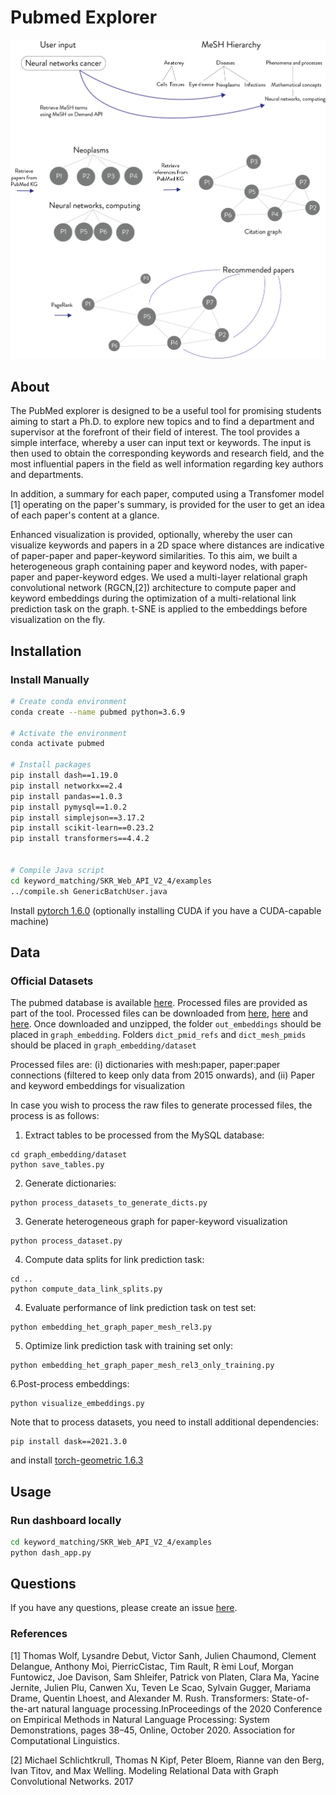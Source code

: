 
# Pubmed Explorer

![cover](workflow_figure.png)

## About
The PubMed explorer is designed to be a useful tool for promising students aiming to start a Ph.D. to explore new topics and to find a department and supervisor at the forefront of their field of interest. The tool provides a simple interface, whereby a user can input text or keywords. The input is then used to obtain the corresponding keywords and research field, and the most influential papers in the field as well information regarding 
key authors and departments. 

In addition, a summary for each paper, computed using a Transfomer model [1] operating on the paper's summary, is provided for the user to get an idea of each paper's content at a glance.

Enhanced visualization is provided, optionally, whereby the user can visualize keywords and papers in a 2D space where distances are indicative of paper-paper and paper-keyword similarities. To this aim, we built a heterogeneous graph containing paper and keyword nodes, with paper-paper and paper-keyword edges. We used a multi-layer relational graph convolutional network (RGCN,[2]) architecture to compute paper and keyword embeddings during the optimization of a multi-relational link prediction task on the graph. t-SNE is applied to the embeddings before visualization on the fly. 

## Installation

### Install Manually

```bash
# Create conda environment
conda create --name pubmed python=3.6.9

# Activate the environment
conda activate pubmed

# Install packages
pip install dash==1.19.0
pip install networkx==2.4
pip install pandas==1.0.3
pip install pymysql==1.0.2
pip install simplejson==3.17.2
pip install scikit-learn==0.23.2
pip install transformers==4.4.2


# Compile Java script
cd keyword_matching/SKR_Web_API_V2_4/examples
../compile.sh GenericBatchUser.java
```

Install [pytorch 1.6.0](https://pytorch.org/get-started/previous-versions/) (optionally installing CUDA if you have a CUDA-capable machine)

## Data

### Official Datasets

The pubmed database is available [here](http://er.tacc.utexas.edu/datasets/ped).
Processed files are provided as part of the tool.
Processed files can be downloaded from [here](https://pubmed-explorer-dataset.s3.eu-west-2.amazonaws.com/dict_mesh_pmids.tar.gz), [here](https://pubmed-explorer-dataset.s3.eu-west-2.amazonaws.com/dict_pmid_refs.tar.gz) and [here](https://pubmed-explorer-dataset.s3.eu-west-2.amazonaws.com/out_embeddings.tar.gz). Once downloaded and unzipped, the folder ```out_embeddings``` should be placed in ```graph_embedding```. Folders ```dict_pmid_refs``` and ```dict_mesh_pmids``` should be placed in ```graph_embedding/dataset```


Processed files are: (i) dictionaries with mesh:paper, paper:paper connections (filtered to keep only data from 2015 onwards), and (ii) Paper and keyword embeddings for visualization

In case you wish to process the raw files to generate processed files, the process is as follows:
1. Extract tables to be processed from the MySQL database:

```
cd graph_embedding/dataset
python save_tables.py
```

2. Generate dictionaries:

```
python process_datasets_to_generate_dicts.py
```

3. Generate heterogeneous graph for paper-keyword visualization

```
python process_dataset.py
```

4. Compute data splits for link prediction task:

```
cd ..
python compute_data_link_splits.py
```

4. Evaluate performance of link prediction task on test set:

```
python embedding_het_graph_paper_mesh_rel3.py
```

5. Optimize link prediction task with training set only:

```
python embedding_het_graph_paper_mesh_rel3_only_training.py
```

6.Post-process embeddings:

```
python visualize_embeddings.py
```

Note that to process datasets, you need to install additional dependencies:

```
pip install dask==2021.3.0
```
and install [torch-geometric 1.6.3](https://pytorch-geometric.readthedocs.io/en/1.6.3/notes/installation.html)



## Usage

### Run dashboard locally

```bash
cd keyword_matching/SKR_Web_API_V2_4/examples
python dash_app.py
```



## Questions

If you have any questions, please create an issue [here](https://github.com/ggonzalezp/pubmedkg_recommender/issues/new).

### References 
[1] Thomas Wolf, Lysandre Debut, Victor Sanh, Julien Chaumond, Clement Delangue, Anthony Moi, PierricCistac, Tim  Rault, R ́emi Louf, Morgan Funtowicz, Joe  Davison, Sam Shleifer, Patrick von Platen, Clara Ma, Yacine Jernite, Julien Plu, Canwen Xu, Teven Le Scao, Sylvain Gugger, Mariama Drame, Quentin Lhoest, and Alexander M. Rush. Transformers: State-of-the-art natural language processing.InProceedings of the 2020 Conference on Empirical Methods in Natural Language Processing: System Demonstrations, pages 38–45, Online, October 2020. Association for Computational Linguistics.

[2] Michael Schlichtkrull, Thomas N Kipf, Peter Bloem, Rianne van den Berg, Ivan Titov, and Max Welling. Modeling Relational Data with Graph Convolutional Networks. 2017
